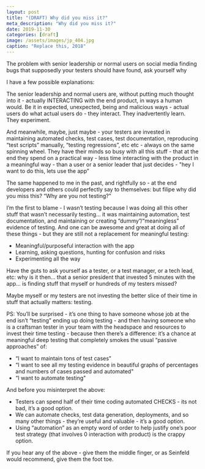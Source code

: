 ```yaml
---
layout: post
title: "(DRAFT) Why did you miss it?"
meta_description: "Why did you miss it?"
date: 2019-11-30
categories: [draft]
image: /assets/images/jp_404.jpg
caption: "Replace this, 2018"
---
```


The problem with senior leadership or normal users on social media finding bugs that supposedly your testers should have found, ask yourself why

I have a few possible explanations:

The senior leadership and normal users are, without putting much thought into it - actually INTERACTING with the end product, in ways a human would. Be it in expected, unexpected, being and malicious ways - actual users do what actual users do - they interact. They inadvertently learn. They experiment.

And meanwhile, maybe, just maybe - your testers are invested in maintaining automated checks, test cases, test documentation, reproducing “test scripts” manually, “testing regressions”, etc etc - always on the same spinning wheel. They have their minds so busy with all this stuff - that at the end they spend on a practical way - less time interacting with the product in a meaningful way - than a user or a senior leader that just decides - "hey I want to do this, lets use the app”

The same happened to me in the past, and rightfully so - at the end developers and others could perfectly say to themselves: but filipe why did you miss this? “Why are you not testing?”

I’m the first to blame - I wasn’t testing because I was doing all this other stuff that wasn’t necessarily testing… it was maintaining automation, test documentation, and maintaining or creating “dummy”/“meaningless” evidence of testing. And one can be awesome and great at doing all of these things - but they are still not a replacement for meaningful testing:
- Meaningful/purposeful interaction with the app
- Learning, asking questions, hunting for confusion and risks
- Experimenting all the way


Have the guts to ask yourself as a tester, or a test manager, or a tech lead, etc: why is it then… that a senior president that invested 5 minutes with the app… is finding stuff that myself or  hundreds of my testers missed?

Maybe myself or my testers are not investing the better slice of their time in stuff that actually matters: testing.

PS: You’ll be surprised - it’s one thing to have someone whose job at the end isn’t “testing” ending up doing testing - and then having someone who is a craftsman tester in your team with the headspace and resources to invest their time testing - because then there’s a difference: it’s a chance at meaningful deep testing that completely smokes the usual “passive approaches” of:
- “I want to maintain tons of test cases"
- “I want to see all my testing evidence in beautiful graphs of percentages and numbers of cases passed and automated"
- “I want to automate testing"


And before you misinterpret the above:
- Testers can spend half of their time coding automated CHECKS - its not bad, it’s a good option.
- We can automate checks, test data generation, deployments, and so many other things - they’re useful and valuable - it’s a good option.
- Using “automation” as an empty word of order to help justify one’s poor test strategy (that involves 0 interaction with product) is the crappy option.

If you hear any of the above - give them the middle finger, or as Seinfeld would recommend, give them the foot toe.